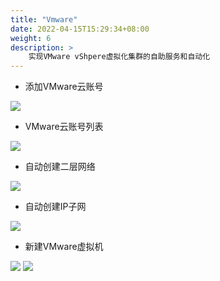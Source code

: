 ```yaml
---
title: "Vmware"
date: 2022-04-15T15:29:34+08:00
weight: 6
description: >
    实现VMware vShpere虚拟化集群的自助服务和自动化
---
```


- 添加VMware云账号

![](../images/createvmware.png)

- VMware云账号列表

![](../images/vmwarelist.png)

- 自动创建二层网络

![](../images/vmwarewirelist.png)

- 自动创建IP子网

![](../images/vmwareipsubnetlist.png)

- 新建VMware虚拟机

![](../images/createvmwarevm1.png)
![](../images/createvmwarevm2.png)